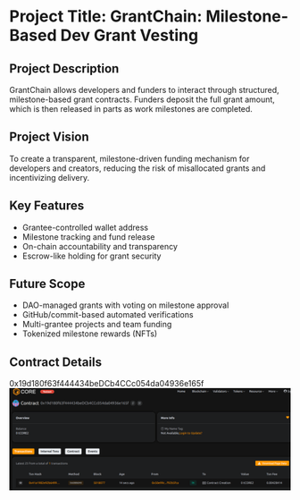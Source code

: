 # Project Title: GrantChain: Milestone-Based Dev Grant Vesting  
 
## Project Description                   
     
GrantChain allows developers and funders to interact through structured, milestone-based grant contracts. Funders deposit the full grant amount, which is then released in parts as work milestones are completed.
 
## Project Vision  
 
To create a transparent, milestone-driven funding mechanism for developers and creators, reducing the risk of misallocated grants and incentivizing delivery.
  
## Key Features
  
- Grantee-controlled wallet address 
- Milestone tracking and fund release 
- On-chain accountability and transparency
- Escrow-like holding for grant security

## Future Scope

- DAO-managed grants with voting on milestone approval
- GitHub/commit-based automated verifications
- Multi-grantee projects and team funding
- Tokenized milestone rewards (NFTs)

## Contract Details
0x19d180f63f444434beDCb4CCc054da04936e165f
![alt text](image.png)  
